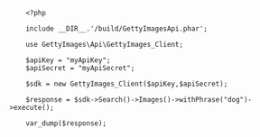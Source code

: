 		<?php

		include __DIR__.'/build/GettyImagesApi.phar';

		use GettyImages\Api\GettyImages_Client;

		$apiKey = "myApiKey";
		$apiSecret = "myApiSecret";

		$sdk = new GettyImages_Client($apiKey,$apiSecret);

		$response = $sdk->Search()->Images()->withPhrase("dog")->execute();

		var_dump($response);
